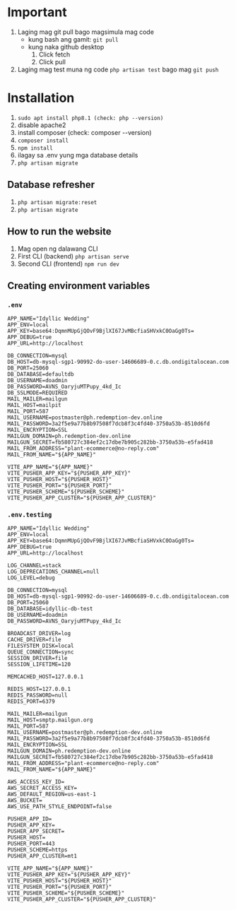 # Important
1. Laging mag git pull bago magsimula mag code 
    * kung bash ang gamit: ```git pull``` 
    * kung naka github desktop
        1. Click fetch
        2. Click pull
2. Laging mag test muna ng code ```php artisan test``` bago mag ```git push```



# Installation
1. ```sudo apt install php8.1 (check: php --version)```
2. disable apache2 
3. install composer (check: composer --version)
4. ```composer install```
5. ```npm install```
6. ilagay sa .env yung mga database details
7. ```php artisan migrate```

## Database refresher
1. ```php artisan migrate:reset```
2. ```php artisan migrate```

## How to run the website
1. Mag open ng dalawang CLI
2. First CLI (backend) ```php artisan serve```
3. Second CLI (frontend) ```npm run dev```

## Creating environment variables
### ```.env```
```
APP_NAME="Idyllic Wedding"
APP_ENV=local
APP_KEY=base64:DqmnMUpGjQOvF9BjlXI67JvMBcfiaSHVxkC0OaGg0Ts=
APP_DEBUG=true
APP_URL=http://localhost

DB_CONNECTION=mysql
DB_HOST=db-mysql-sgp1-90992-do-user-14606689-0.c.db.ondigitalocean.com
DB_PORT=25060
DB_DATABASE=defaultdb
DB_USERNAME=doadmin
DB_PASSWORD=AVNS_OaryjuMTPupy_4kd_Ic
DB_SSLMODE=REQUIRED
MAIL_MAILER=mailgun
MAIL_HOST=mailpit
MAIL_PORT=587
MAIL_USERNAME=postmaster@ph.redemption-dev.online
MAIL_PASSWORD=3a2f5e9a77b8b97508f7dcb8f3c4fd40-3750a53b-8510d6fd
MAIL_ENCRYPTION=SSL
MAILGUN_DOMAIN=ph.redemption-dev.online
MAILGUN_SECRET=fb580727c384ef2c17dbe7b905c282bb-3750a53b-e5fad418
MAIL_FROM_ADDRESS="plant-ecommerce@no-reply.com"
MAIL_FROM_NAME="${APP_NAME}"

VITE_APP_NAME="${APP_NAME}"
VITE_PUSHER_APP_KEY="${PUSHER_APP_KEY}"
VITE_PUSHER_HOST="${PUSHER_HOST}"
VITE_PUSHER_PORT="${PUSHER_PORT}"
VITE_PUSHER_SCHEME="${PUSHER_SCHEME}"
VITE_PUSHER_APP_CLUSTER="${PUSHER_APP_CLUSTER}"
```
### ```.env.testing```
```
APP_NAME="Idyllic Wedding"
APP_ENV=local
APP_KEY=base64:DqmnMUpGjQOvF9BjlXI67JvMBcfiaSHVxkC0OaGg0Ts=
APP_DEBUG=true
APP_URL=http://localhost

LOG_CHANNEL=stack
LOG_DEPRECATIONS_CHANNEL=null
LOG_LEVEL=debug

DB_CONNECTION=mysql
DB_HOST=db-mysql-sgp1-90992-do-user-14606689-0.c.db.ondigitalocean.com
DB_PORT=25060
DB_DATABASE=idyllic-db-test
DB_USERNAME=doadmin
DB_PASSWORD=AVNS_OaryjuMTPupy_4kd_Ic

BROADCAST_DRIVER=log
CACHE_DRIVER=file
FILESYSTEM_DISK=local
QUEUE_CONNECTION=sync
SESSION_DRIVER=file
SESSION_LIFETIME=120

MEMCACHED_HOST=127.0.0.1

REDIS_HOST=127.0.0.1
REDIS_PASSWORD=null
REDIS_PORT=6379

MAIL_MAILER=mailgun
MAIL_HOST=smptp.mailgun.org
MAIL_PORT=587
MAIL_USERNAME=postmaster@ph.redemption-dev.online
MAIL_PASSWORD=3a2f5e9a77b8b97508f7dcb8f3c4fd40-3750a53b-8510d6fd
MAIL_ENCRYPTION=SSL
MAILGUN_DOMAIN=ph.redemption-dev.online
MAILGUN_SECRET=fb580727c384ef2c17dbe7b905c282bb-3750a53b-e5fad418
MAIL_FROM_ADDRESS="plant-ecommerce@no-reply.com"
MAIL_FROM_NAME="${APP_NAME}"

AWS_ACCESS_KEY_ID=
AWS_SECRET_ACCESS_KEY=
AWS_DEFAULT_REGION=us-east-1
AWS_BUCKET=
AWS_USE_PATH_STYLE_ENDPOINT=false

PUSHER_APP_ID=
PUSHER_APP_KEY=
PUSHER_APP_SECRET=
PUSHER_HOST=
PUSHER_PORT=443
PUSHER_SCHEME=https
PUSHER_APP_CLUSTER=mt1

VITE_APP_NAME="${APP_NAME}"
VITE_PUSHER_APP_KEY="${PUSHER_APP_KEY}"
VITE_PUSHER_HOST="${PUSHER_HOST}"
VITE_PUSHER_PORT="${PUSHER_PORT}"
VITE_PUSHER_SCHEME="${PUSHER_SCHEME}"
VITE_PUSHER_APP_CLUSTER="${PUSHER_APP_CLUSTER}"
```
